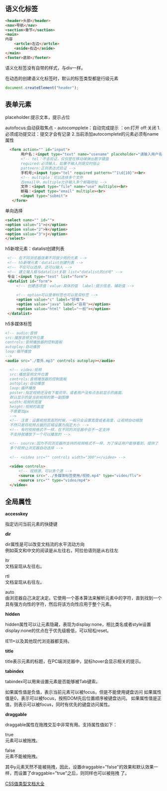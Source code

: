 ## 语义化标签

```html
<header>头部</header>
<nav>导航</nav>
<section>章节</section>
<main>
内容
    <artcle>左边</artcle>
    <aside>右边</aside>
</main>
<footer>底部</footer>
```

语义化标签没有自带的样式，与div一样。

在动态的创建语义化标签时，默认的标签类型都是行级元素

```js
document.createElement("header");
```

## 表单元素

 placeholder:提示文本，提示占位 

 autofocus:自动获取焦点 -
autocompplete：自动完成提示  ：on:打开 off:关闭
   1.必须成功提交过：提交才会有记录
   2.当前添加autocomplete的元素必须有name属性 

```html
  <form action="" id="input">
       用户名：<input type="text" name="usename" placeholder="请输入用户名" autofocus autocomplete="on"><br>
       <!-- tel：不去验证，仅仅是在移动端弹出数字键盘
       required:必须输入，如果不输入则提交时阻止
       patteern:正则表达式验证 -->
       手机号;<input type="tel" required pattern="^1\d{10}"><br>
       <!-- multiple：可以选择多个文件
       在email中，multiple允许输入多个邮箱地址 -->
       文件：<input type="file" name="use" multiple><br>
       邮箱：<input type="email" multiple><br>
       <input type="submit">
   </form>
```

单向选择

```html
<select name="" id="">
<option value="1">c</option>
<option value="2">k</option>
<option value="3">j</option>
</select>
```



h5新增元素：datalist创建列表

```html
 <!-- 在不同浏览器效果不同很少用的元素 -->
 <!-- h5新增元素：datalist创建列表 -->
 <!-- 不仅可以选择，还可以输入 -->
 <!-- 建立输入框与datalist关联 list="datalist的id号" -->
 专业：<input type="text" list="form">
 <datalist id="form">
     <!-- 创建选项值：value:具体的值  label:提示信息，辅助值 -->
    
     <!-- option可以是单标签也可以是双标签 -->
     <option value="c" label="好难">
     <option value="java" label="容易"></option>
     <option value="html" label="一般"></option>
 </datalist>
```

h5多媒体标签

 ```html
 <!-- audio:音频 
 src:播放音频文件位置
 controls:音频播放器的控制面板
 autoplay:自动播放
 loop:循环播放
 -->
 <audio src="./意外.mp3" controls autoplay></audio>
 ```

```html
  <!-- video:视频 
  src:播放音频文件位置
  controls:音频播放器的控制面板
  autoplay:自动播放
  loop:循环播放
  poster:指定视频还没有下载完毕，或者用户没有点击前显示的画面。
  默认显示的是当前视频的第一副图像
  width:视频的宽度
  height:视频的高度
  不需要加px
  -->
  <!-- 注意：设置视频宽高的时候，一般只会设置宽度或者高度，让视频自动缩放
  不然只是将视频占据的区域设置为指定大小 -->
  <!-- 有时视频格式不一样，在不同的浏览器中会不一定支持
  不支持就播放下一个可以播放的 -->

  <!-- source:因为不同浏览器所支持的视频格式不一样，为了保证用户能够看到，提供了
  多个视频让浏览器自动选择 -->
  
  <!-- <video src="" controls width="300"></video> -->
  
  <video controls>
      <!-- 视频源，可以多个源 -->
      <source src="../多媒体标签使用/视频.mp4" type="video/flv">
      <source src="" type="video/mp4">
  </video>
```



## 全局属性

**accesskey** 

指定访问当前元素的快捷键

 **dir**

dir属性是可以改变文档流的水平流动方向  
例如英文和中文的阅读是从左往右，阿拉伯语则是从右往左  

ltr  
文档呈现从左往右。  

rtl  
文档呈现从右往左。

auto  
由浏览器自己决定决定。它使用一个基本算法来解析元素中的字符，直到找到一个具有强方向性的字符，然后将该方向性应用于整个元素。

 **hidden** 

hidden属性可以让元素隐藏，表现为display:none，相比类名或者style设置display:none的优点在于优先级极低，可以轻松reset。

IE11+以及其他现代浏览器都支持。  

**title**

title表示元素的标题，在PC端浏览器中，鼠标hover会显示相关的提示。 

 **tabindex**

tabindex可以用来设置元素是否能够被Tab键索。  

如果属性值是负值，表示当前元素可以被focus，但是不能使用键盘访问
如果属性值是0，表示可以被focus，按照DOM先后位置顺序被键盘访问。
如果属性值是正值，则表示可以被focus，同时有优先的键盘访问属性。 

 **draggable** 

draggable属性在拖拽交互中非常有用。支持属性值如下：

true  
元素可以被拖拽。  

false  
元素不能被拖拽。

其中`p`元素天然不能被拖拽，因此，设置draggable="false"的效果和默认效果一样，而设置了draggable="true"之后，则同样也可以被拖拽
了。  

<a href="https://www.zhangxinxu.com/wordpress/2019/11/css-value-type/">CSS值类型文档大全</a>